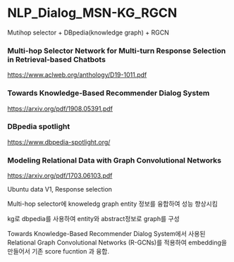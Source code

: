 # NLP_Dialog_MSN-KG_RGCN

Mutihop selector + DBpedia(knowledge graph) + RGCN

### Multi-hop Selector Network for Multi-turn Response Selection in Retrieval-based Chatbots
https://www.aclweb.org/anthology/D19-1011.pdf

### Towards Knowledge-Based Recommender Dialog System
https://arxiv.org/pdf/1908.05391.pdf

### DBpedia spotlight
https://www.dbpedia-spotlight.org/

### Modeling Relational Data with Graph Convolutional Networks
https://arxiv.org/pdf/1703.06103.pdf

Ubuntu data V1, Response selection

Multi-hop selector에 knoweledg graph entity 정보를 융합하여 성능 향상시킴

kg로 dbpedia를 사용하여 entity와 abstract정보로 graph를 구성

Towards Knowledge-Based Recommender Dialog System에서 사용된 Relational Graph Convolutional Networks (R-GCNs)를 적용하여 embedding을 만들어서 기존 score fucntion 과 융합.
